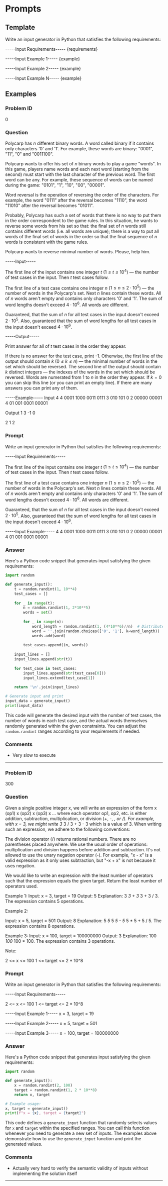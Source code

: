 # Prompts

## Template

Write an input generator in Python that satisfies the following requirements:

-----Input Requirements-----
{requirements}

-----Input Example 1-----
{example}

-----Input Example 2-----
{example}

-----Input Example N-----
{example}

## Examples

### Problem ID

0

### Question

Polycarp has $n$ different binary words. A word called binary if it contains only characters '0' and '1'. For example, these words are binary: "0001", "11", "0" and "0011100".

Polycarp wants to offer his set of $n$ binary words to play a game "words". In this game, players name words and each next word (starting from the second) must start with the last character of the previous word. The first word can be any. For example, these sequence of words can be named during the game: "0101", "1", "10", "00", "00001".

Word reversal is the operation of reversing the order of the characters. For example, the word "0111" after the reversal becomes "1110", the word "11010" after the reversal becomes "01011".

Probably, Polycarp has such a set of words that there is no way to put them in the order correspondent to the game rules. In this situation, he wants to reverse some words from his set so that:  the final set of $n$ words still contains different words (i.e. all words are unique);  there is a way to put all words of the final set of words in the order so that the final sequence of $n$ words is consistent with the game rules.

Polycarp wants to reverse minimal number of words. Please, help him.

-----Input-----

The first line of the input contains one integer $t$ ($1 \le t \le 10^4$) — the number of test cases in the input. Then $t$ test cases follow.

The first line of a test case contains one integer $n$ ($1 \le n \le 2\cdot10^5$) — the number of words in the Polycarp's set. Next $n$ lines contain these words. All of $n$ words aren't empty and contains only characters '0' and '1'. The sum of word lengths doesn't exceed $4\cdot10^6$. All words are different.

Guaranteed, that the sum of $n$ for all test cases in the input doesn't exceed $2\cdot10^5$. Also, guaranteed that the sum of word lengths for all test cases in the input doesn't exceed $4\cdot10^6$.

-----Output-----

Print answer for all of $t$ test cases in the order they appear.

If there is no answer for the test case, print -1. Otherwise, the first line of the output should contain $k$ ($0 \le k \le n$) — the minimal number of words in the set which should be reversed. The second line of the output should contain $k$ distinct integers — the indexes of the words in the set which should be reversed. Words are numerated from $1$ to $n$ in the order they appear. If $k=0$ you can skip this line (or you can print an empty line). If there are many answers you can print any of them.

-----Example-----
Input
4
4
0001
1000
0011
0111
3
010
101
0
2
00000
00001
4
01
001
0001
00001

Output
1
3
-1
0

2
1 2

### Prompt

Write an input generator in Python that satisfies the following requirements:

-----Input Requirements-----

The first line of the input contains one integer $t$ ($1 \le t \le 10^4$) — the number of test cases in the input. Then $t$ test cases follow.

The first line of a test case contains one integer $n$ ($1 \le n \le 2\cdot10^5$) — the number of words in the Polycarp's set. Next $n$ lines contain these words. All of $n$ words aren't empty and contains only characters '0' and '1'. The sum of word lengths doesn't exceed $4\cdot10^6$. All words are different.

Guaranteed, that the sum of $n$ for all test cases in the input doesn't exceed $2\cdot10^5$. Also, guaranteed that the sum of word lengths for all test cases in the input doesn't exceed $4\cdot10^6$.

-----Input Example-----
4
4
0001
1000
0011
0111
3
010
101
0
2
00000
00001
4
01
001
0001
00001

### Answer

Here's a Python code snippet that generates input satisfying the given requirements:

```python
import random

def generate_input():
    t = random.randint(1, 10**4)
    test_cases = []
    
    for _ in range(t):
        n = random.randint(1, 2*10**5)
        words = set()
        
        for _ in range(n):
            word_length = random.randint(1, (4*10**6)//n)  # Distribute word lengths among n words
            word = ''.join(random.choices(['0', '1'], k=word_length))
            words.add(word)
        
        test_cases.append((n, words))
    
    input_lines = []
    input_lines.append(str(t))
    
    for test_case in test_cases:
        input_lines.append(str(test_case[0]))
        input_lines.extend(test_case[1])
    
    return '\n'.join(input_lines)

# Generate input and print
input_data = generate_input()
print(input_data)
```

This code will generate the desired input with the number of test cases, the number of words in each test case, and the actual words themselves randomly generated within the given constraints. You can adjust the `random.randint` ranges according to your requirements if needed.

### Comments

- Very slow to execute

---

### Problem ID

300

### Question

Given a single positive integer x, we will write an expression of the form x (op1) x (op2) x (op3) x ... where each operator op1, op2, etc. is either addition, subtraction, multiplication, or division (+, -, *, or /).  For example, with x = 3, we might write 3* 3 / 3 + 3 - 3 which is a value of 3.
When writing such an expression, we adhere to the following conventions:

The division operator (/) returns rational numbers.
There are no parentheses placed anywhere.
We use the usual order of operations: multiplication and division happens before addition and subtraction.
It's not allowed to use the unary negation operator (-).  For example, "x - x" is a valid expression as it only uses subtraction, but "-x + x" is not because it uses negation.

We would like to write an expression with the least number of operators such that the expression equals the given target.  Return the least number of operators used.

Example 1:
Input: x = 3, target = 19
Output: 5
Explanation: 3 *3 + 3* 3 + 3 / 3.  The expression contains 5 operations.

Example 2:

Input: x = 5, target = 501
Output: 8
Explanation: 5 *5* 5 *5 - 5* 5 * 5 + 5 / 5.  The expression contains 8 operations.

Example 3:
Input: x = 100, target = 100000000
Output: 3
Explanation: 100 *100* 100 * 100.  The expression contains 3 operations.

Note:

2 <= x <= 100
1 <= target <= 2 * 10^8

### Prompt

Write an input generator in Python that satisfies the following requirements:

-----Input Requirements-----

2 <= x <= 100
1 <= target <= 2 * 10^8

-----Input Example 1-----
x = 3, target = 19

-----Input Example 2-----
x = 5, target = 501

-----Input Example 3-----
x = 100, target = 100000000

### Answer

Here's a Python code snippet that generates input satisfying the given requirements:

```python
import random

def generate_input():
    x = random.randint(2, 100)
    target = random.randint(1, 2 * 10**8)
    return x, target

# Example usage:
x, target = generate_input()
print(f"x = {x}, target = {target}")
```

This code defines a `generate_input` function that randomly selects values for `x` and `target` within the specified ranges. You can call this function whenever you need to generate a new set of inputs. The examples above demonstrate how to use the `generate_input` function and print the generated values.

### Comments

- Actually very hard to verify the semantic validity of inputs without implementing the solution itself

---
